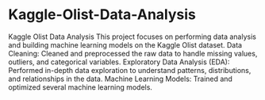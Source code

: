 # Kaggle-Olist-Data-Analysis
Kaggle Olist Data Analysis
This project focuses on performing data analysis and building machine learning models on the Kaggle Olist dataset.
Data Cleaning: Cleaned and preprocessed the raw data to handle missing values, outliers, and categorical variables.
Exploratory Data Analysis (EDA): Performed in-depth data exploration to understand patterns, distributions, and relationships in the data.
Machine Learning Models: Trained and optimized several machine learning models.
